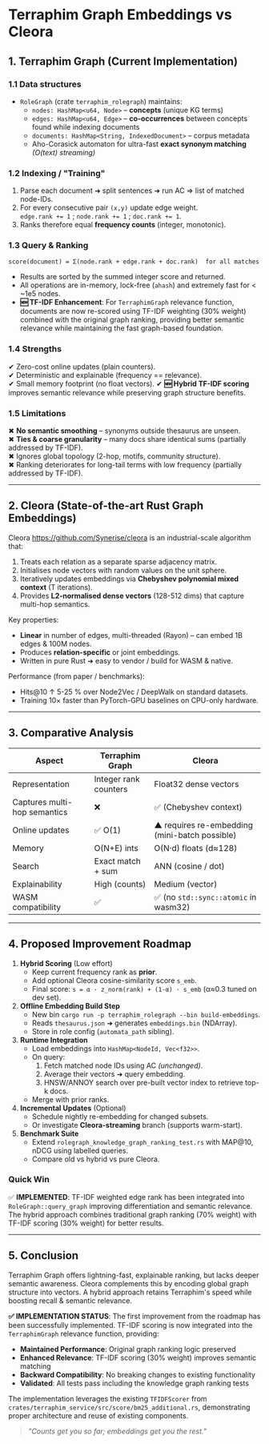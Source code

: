 # Terraphim Graph Embeddings vs Cleora

## 1. Terraphim Graph (Current Implementation)

### 1.1 Data structures
- `RoleGraph` (crate `terraphim_rolegraph`) maintains:
  - `nodes: HashMap<u64, Node>` – **concepts** (unique KG terms)
  - `edges: HashMap<u64, Edge>` – **co-occurrences** between concepts found while indexing documents
  - `documents: HashMap<String, IndexedDocument>` – corpus metadata
  - Aho-Corasick automaton for ultra-fast **exact synonym matching** _(O(text) streaming)_

### 1.2 Indexing / "Training"
1. Parse each document ➜ split sentences ➜ run AC ⇒ list of matched node-IDs.
2. For every consecutive pair `(x,y)` update edge weight.<br/>
   `edge.rank += 1` ; `node.rank += 1` ; `doc.rank += 1`.
3. Ranks therefore equal **frequency counts** (integer, monotonic).

### 1.3 Query & Ranking
```
score(document) = Σ(node.rank + edge.rank + doc.rank)  for all matches
```
- Results are sorted by the summed integer score and returned.
- All operations are in-memory, lock-free (`ahash`) and extremely fast for < ~1e5 nodes.
- **🆕 TF-IDF Enhancement**: For `TerraphimGraph` relevance function, documents are now re-scored using TF-IDF weighting (30% weight) combined with the original graph ranking, providing better semantic relevance while maintaining the fast graph-based foundation.

### 1.4 Strengths
✔  Zero-cost online updates (plain counters).  
✔  Deterministic and explainable (frequency == relevance).  
✔  Small memory footprint (no float vectors).
✔  **🆕 Hybrid TF-IDF scoring** improves semantic relevance while preserving graph structure benefits.

### 1.5 Limitations
✖  **No semantic smoothing** – synonyms outside thesaurus are unseen.  
✖  **Ties & coarse granularity** – many docs share identical sums (partially addressed by TF-IDF).  
✖  Ignores global topology (2-hop, motifs, community structure).  
✖  Ranking deteriorates for long-tail terms with low frequency (partially addressed by TF-IDF).

---

## 2. Cleora (State-of-the-art Rust Graph Embeddings)
Cleora <https://github.com/Synerise/cleora> is an industrial-scale algorithm that:
1. Treats each relation as a separate sparse adjacency matrix.
2. Initialises node vectors with random values on the unit sphere.
3. Iteratively updates embeddings via **Chebyshev polynomial mixed context** (T iterations).
4. Provides **L2-normalised dense vectors** (128-512 dims) that capture multi-hop semantics.

Key properties:
- **Linear** in number of edges, multi-threaded (Rayon) – can embed 1B edges & 100M nodes.<br/>
- Produces **relation-specific** or joint embeddings.
- Written in pure Rust ➜ easy to vendor / build for WASM & native.

Performance (from paper / benchmarks):
- Hits@10 ↑ 5-25 % over Node2Vec / DeepWalk on standard datasets.
- Training 10× faster than PyTorch-GPU baselines on CPU-only hardware.

---

## 3. Comparative Analysis
| Aspect | Terraphim Graph | Cleora |
| --- | --- | --- |
| Representation | Integer rank counters | Float32 dense vectors |
| Captures multi-hop semantics | ❌ | ✅ (Chebyshev context) |
| Online updates | ✅ O(1) | ▲ requires re-embedding (mini-batch possible) |
| Memory | O(N+E) ints | O(N·d) floats (d≈128) |
| Search | Exact match + sum | ANN (cosine / dot) |
| Explainability | High (counts) | Medium (vector) |
| WASM compatibility | ✅ | ✅ (no `std::sync::atomic` in wasm32) |

---

## 4. Proposed Improvement Roadmap
1. **Hybrid Scoring** (Low effort)
   - Keep current frequency rank as **prior**.
   - Add optional Cleora cosine-similarity score `s_emb`.
   - Final score: `s = α · z_norm(rank) + (1-α) · s_emb` (α≈0.3 tuned on dev set).
2. **Offline Embedding Build Step**
   - New bin `cargo run -p terraphim_rolegraph --bin build-embeddings`.
   - Reads `thesaurus.json` ➜ generates `embeddings.bin` (NDArray).
   - Store in role config (`automata_path` sibling).
3. **Runtime Integration**
   - Load embeddings into `HashMap<NodeId, Vec<f32>>`.
   - On query:
     1. Fetch matched node IDs using AC _(unchanged)_.
     2. Average their vectors ➜ query embedding.
     3. HNSW/ANNOY search over pre-built vector index to retrieve top-k docs.
   - Merge with prior ranks.
4. **Incremental Updates** (Optional)
   - Schedule nightly re-embedding for changed subsets.
   - Or investigate **Cleora-streaming** branch (supports warm-start).
5. **Benchmark Suite**
   - Extend `rolegraph_knowledge_graph_ranking_test.rs` with MAP@10, nDCG using labelled queries.
   - Compare old vs hybrid vs pure Cleora.

### Quick Win
✅ **IMPLEMENTED**: TF-IDF weighted edge rank has been integrated into `RoleGraph::query_graph` improving differentiation and semantic relevance. The hybrid approach combines traditional graph ranking (70% weight) with TF-IDF scoring (30% weight) for better results.

---

## 5. Conclusion
Terraphim Graph offers lightning-fast, explainable ranking, but lacks deeper semantic awareness. Cleora complements this by encoding global graph structure into vectors. A hybrid approach retains Terraphim's speed while boosting recall & semantic relevance.

**✅ IMPLEMENTATION STATUS**: The first improvement from the roadmap has been successfully implemented. TF-IDF scoring is now integrated into the `TerraphimGraph` relevance function, providing:
- **Maintained Performance**: Original graph ranking logic preserved
- **Enhanced Relevance**: TF-IDF scoring (30% weight) improves semantic matching
- **Backward Compatibility**: No breaking changes to existing functionality
- **Validated**: All tests pass including the knowledge graph ranking tests

The implementation leverages the existing `TFIDFScorer` from `crates/terraphim_service/src/score/bm25_additional.rs`, demonstrating proper architecture and reuse of existing components.

> _"Counts get you so far; embeddings get you the rest."_ 